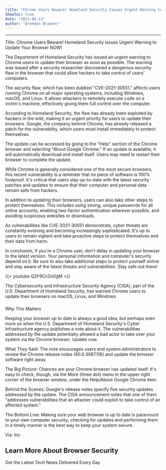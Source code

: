 ```yaml
---
title: "Chrome Users Beware! Homeland Security Issues Urgent Warning to Update Your Browser NOW!"
ShowToc: true 
date: "2023-04-13"
author: "Brendan Brawner"
---
```

*****
Title: Chrome Users Beware! Homeland Security Issues Urgent Warning to Update Your Browser NOW!

The Department of Homeland Security has issued an urgent warning to Chrome users to update their browser as soon as possible. The warning was issued after a security researcher discovered a dangerous security flaw in the browser that could allow hackers to take control of users' computers.

The security flaw, which has been dubbed "CVE-2021-30551," affects users running Chrome on all major operating systems, including Windows, macOS, and Linux. It allows attackers to remotely execute code on a victim's machine, effectively giving them full control over the computer.

According to Homeland Security, the flaw has already been exploited by hackers in the wild, making it an urgent priority for users to update their browsers. Google, the company behind Chrome, has already released a patch for the vulnerability, which users must install immediately to protect themselves.

The update can be accessed by going to the "Help" section of the Chrome browser and selecting "About Google Chrome." If an update is available, it will automatically download and install itself. Users may need to restart their browser to complete the update.

While Chrome is generally considered one of the most secure browsers, this recent vulnerability is a reminder that no piece of software is 100% foolproof. It's critical that users stay up-to-date with the latest security patches and updates to ensure that their computer and personal data remain safe from hackers.

In addition to updating their browsers, users can also take other steps to protect themselves. This includes using strong, unique passwords for all online accounts, enabling two-factor authentication wherever possible, and avoiding suspicious websites or downloads.

As vulnerabilities like CVE-2021-30551 demonstrate, cyber threats are constantly evolving and becoming increasingly sophisticated. It's up to users to remain vigilant and take proactive steps to protect themselves and their data from harm.

In conclusion, if you're a Chrome user, don't delay in updating your browser to the latest version. Your personal information and computer's security depend on it. Be sure to also take additional steps to protect yourself online and stay aware of the latest threats and vulnerabilities. Stay safe out there!

{{< youtube Q2F9CcGs0gM >}} 




The Cybersecurity and Infrastructure Security Agency (CISA), part of the U.S. Department of Homeland Security, has warned Chrome users to update their browsers on macOS, Linux, and Windows.

 
### 
Why This Matters
 
Keeping your browser up to date is always a good idea, but perhaps even more so when the U.S. Department of Homeland Security's Cyber Infrastructure agency publishes a note about it. The vulnerabilities addressed by the update potentially allowed a bad actor to take over your system via the Chrome browser. Update now.
 

What They Said: The note encourages users and system administrators to review the Chrome release notes (80.0.3987.116) and update the browser software right away.

 

The Big Picture: Chances are your Chrome browser has updated itself. It's easy to check, though, via the More (three dot) menu in the upper right corner of the browser window, under the Help/About Google Chrome item.

 

Behind the Scenes: Google's release notes specify five security updates addressed by the update. The CISA announcement notes that one of them "addresses vulnerabilities that an attacker could exploit to take control of an affected system."

 

The Bottom Line: Making sure your web browser is up to date is paramount to your own computer security; checking for updates and performing them in a timely manner is the best way to keep your system secure.

 

Via: Inc

 
##   Learn More About Browser Security  
 

Get the Latest Tech News Delivered Every Day




